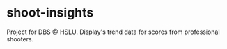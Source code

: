 # shoot-insights
Project for DBS @ HSLU. Display's trend data for scores from professional shooters.
